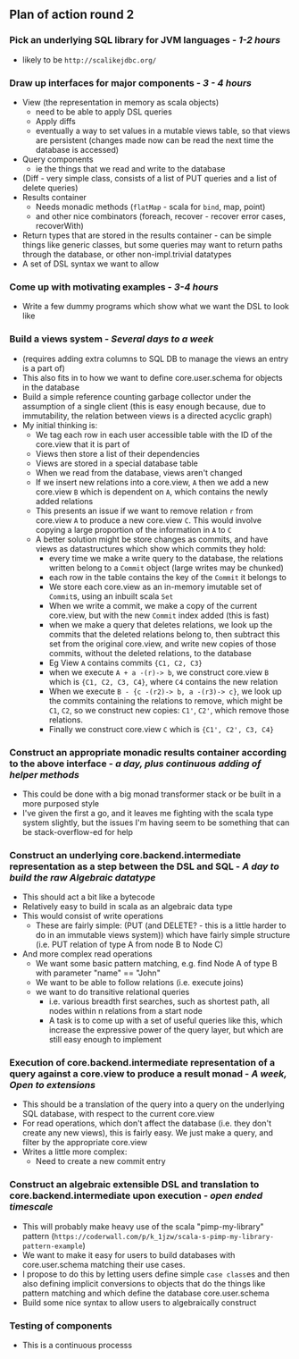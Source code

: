 ## Plan of action round 2
### Pick an underlying SQL library for JVM languages - *1-2 hours*
    
- likely to be `http://scalikejdbc.org/`
### Draw up interfaces for major components - *3 - 4 hours*
- View (the representation in memory as scala objects)
    - need to be able to apply DSL queries
    - Apply diffs
    - eventually a way to set values in a mutable views table, so that views are persistent (changes made now can be read the next time the database is accessed)
- Query components
    - ie the things that we read and write to the database
- (Diff - very simple class, consists of a list of PUT queries and a list of delete queries)
- Results container
    - Needs monadic methods (`flatMap` - scala for `bind`, map, point)
    - and other nice combinators (foreach, recover - recover error cases, recoverWith)
- Return types that are stored in the results container - can be simple things like generic classes, but some queries may want to return paths through the database, or other non-impl.trivial datatypes
- A set of DSL syntax we want to allow

### Come up with motivating examples - *3-4 hours*
- Write a few dummy programs which show what we want the DSL to look like
    
### Build a views system  - *Several days to a week*
- (requires adding extra columns to SQL DB to manage the views an entry is a part of)
- This also fits in to how we want to define core.user.schema for objects in the database
- Build a simple  reference counting garbage collector under the assumption of a single client (this is easy enough because, due to immutability, the relation between views is a directed acyclic graph)
- My initial thinking is:
    - We tag each row in each user accessible table with the ID of the core.view that it is part of
    - Views then store a list of their dependencies
    - Views are stored in a special database table
    - When we read from the database, views aren't changed
    - If we insert new relations into a core.view, `A` then we add a new core.view `B` which is dependent on `A`, which contains the newly added relations
    - This presents an issue if we want to remove relation `r` from core.view `A` to produce a new core.view `C`. This would involve copying a large proportion of the information in `A` to `C`
    - A better solution might be store changes as commits, and have views as datastructures which show which commits they hold:
        - every time we make a write query to the database, the relations written belong to a `Commit` object (large writes may be chunked)
        - each row in the table contains the key of the `Commit` it belongs to
        - We store each core.view as an in-memory imutable set of `Commit`s, using an inbuilt scala `Set`
        - When we write a commit, we make a copy of the current core.view, but with the new `Commit` index added (this is fast)
        - when we make a query that deletes relations, we look up the commits that the deleted relations belong to, then subtract this set from the original core.view, and write new copies of those commits, without the deleted relations, to the database
        - Eg View `A` contains commits `{C1, C2, C3}`
        - when we execute `A + a -(r)-> b`, we construct core.view `B` which is `{C1, C2, C3, C4}`, where `C4` contains the new relation
        - When we execute `B - {c -(r2)-> b, a -(r3)-> c}`, we look up the commits containing the relations to remove, which might be `C1`, `C2`, so we construct new copies: `C1'`, `C2'`, which remove those relations.
        - Finally we construct core.view `C` which is `{C1', C2', C3, C4}`
    
### Construct an appropriate monadic results container according to the above interface - *a day, plus continuous adding of helper methods*
- This could be done with a big monad transformer stack or be built in a more purposed style
- I've given the first a go, and it leaves me fighting with the scala type system slightly, but the issues I'm having seem to be something that can be stack-overflow-ed for help

### Construct an underlying core.backend.intermediate representation as a step between the DSL and SQL - *A day to build the raw Algebraic datatype*
- This should act a bit like a bytecode
- Relatively easy to build in scala as an algebraic data type
- This would consist of write operations 
    - These are fairly simple: (PUT (and DELETE? - this is a little harder to do in an immutable views system)) which have fairly simple structure (i.e. PUT relation of type A from node B to Node C)
- And more complex read operations
    - We want some basic pattern matching, e.g. find Node A of type B with parameter "name" == "John"
    - We want to be able to follow relations (i.e. execute joins)
    - we want to do transitive relational queries
        - i.e. various breadth first searches, such as shortest path, all nodes within n relations from a start node
        - A task is to come up with a set of useful queries like this, which increase the expressive power of the query layer, but which are still easy enough to implement
        
### Execution of core.backend.intermediate representation of a query against a core.view to produce a result monad - *A week, Open to extensions*
- This should be a translation of the query into a query on the underlying SQL database, with respect to the current core.view
- For read operations, which don't affect the database (i.e. they don't create any new views), this is fairly easy. We just make a query, and filter by the appropriate core.view
- Writes a little more complex:
    - Need to create a new commit entry
        
### Construct an algebraic extensible DSL and translation to core.backend.intermediate upon execution - *open ended timescale*
- This will probably make heavy use of the scala "pimp-my-library" pattern (`https://coderwall.com/p/k_1jzw/scala-s-pimp-my-library-pattern-example`)
- We want to make it easy for users to build databases with core.user.schema matching their use cases.
- I propose to do this by letting users define simple `case class`es and then also defining implicit conversions to objects that do the things like pattern matching and which define the database core.user.schema
- Build some nice syntax to allow users to algebraically construct

### Testing of components
- This is a continuous processs
